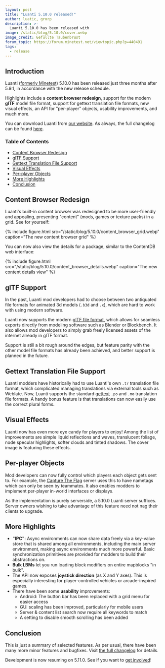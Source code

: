 ```yaml
---
layout: post
title: "Luanti 5.10.0 released!"
author: luatic, grorp
description: >-
  Luanti 5.10.0 has been released with 
image: /static/blog/5.10.0/cover.webp
image_credit: Gefüllte Taubenbrust
forum_topic: https://forum.minetest.net/viewtopic.php?p=440491
tags:
  - release
---
```


<h2 class="sr-only">Introduction</h2>

Luanti ([formerly Minetest](https://blog.minetest.net/2024/10/13/Introducing-Our-New-Name/))
5.10.0 has been released just three months after 5.9.1, in accordance with the new release schedule.

Highlights include a **content browser redesign**,
support for the modern **glTF** model file format,
support for gettext translation file formats, new visual effects,
an API for "per-player" objects, usability improvements, and much more.

<!-- more -->

You can download Luanti from
[our website](https://www.minetest.net/downloads/).
As always, the full changelog can be found
[here](https://dev.minetest.net/Changelog#5.9.1_.E2.86.92_5.10.0).

### Table of Contents

- [Content Browser Redesign](#content-browser-redesign)
- [glTF Support](#gltf-support)
- [Gettext Translation File Support](#gettext-translation-file-support)
- [Visual Effects](#visual-effects)
- [Per-player Objects](#per-player-objects)
- [More Highlights](#more-highlights)
- [Conclusion](#conclusion)

## Content Browser Redesign

Luanti's built-in content browser was redesigned to be more user-friendly and appealing,
presenting "content" (mods, games or texture packs) in a grid. See for yourself:

{% include figure.html src="/static/blog/5.10.0/content_browser_grid.webp" caption="The new content browser grid" %}

You can now also view the details for a package, similar to the ContentDB web interface:

{% include figure.html src="/static/blog/5.10.0/content_browser_details.webp" caption="The new content details view" %}

## glTF Support

In the past, Luanti mod developers had to choose between two antiquated file formats
for animated 3d models (`.b3d` and `.x`), which are hard to work with using modern software.

Luanti now supports the modern [glTF file format](https://www.khronos.org/glTF/),
which allows for seamless exports directly from modeling software such as Blender or Blockbench.
It also allows mod developers to simply grab freely licensed assets of the internet already in glTF format.

Support is still a bit rough around the edges,
but feature parity with the other model file formats has already been achieved,
and better support is planned in the future.

## Gettext Translation File Support

Luanti modders have historically had to use Luanti's own `.tr` translation file format,
which complicated managing translations via external tools such as Weblate.
Now, Luanti supports the standard [gettext](https://www.gnu.org/software/gettext/) `.po` and `.mo` translation file formats.
A handy bonus feature is that translations can now easily use the correct plural forms.

## Visual Effects

Luanti now has even more eye candy for players to enjoy! Among the list of improvements are
simple liquid reflections and waves, translucent foliage, node specular highlights, softer clouds and tinted shadows.
The cover image is featuring these effects.

## Per-player Objects

Mod developers can now fully control which players each object gets sent to.
For example, the [Capture The Flag](https://content.luanti.org/packages/rubenwardy/capturetheflag/)
server uses this to have nametags which can only be seen by teammates.
It also enables modders to implement per-player in-world interfaces or displays.

As the implementation is purely serverside, a 5.10.0 Luanti server suffices.
Server owners wishing to take advantage of this feature need not nag their clients to upgrade.

## More Highlights

* **"IPC"**: Async environments can now share data freely via a key-value store that is shared among all environments,
  including the main server environment, making async environments much more powerful.
  Basic synchronization primitives are provided for modders to build their abstractions on.
* **Bulk LBMs** let you run loading block modifiers on entire mapblocks "in bulk".
* The API now exposes **joystick direction** (as X and Y axes).
  This is especially interesting for player-controlled vehicles or arcade-inspired games.
* There have been some **usability** improvements:
  * Android: The button bar has been replaced with a grid menu for easier access
  * GUI scaling has been improved, particularly for mobile users
  * Server & content list search now require all keywords to match
  * A setting to disable smooth scrolling has been added

## Conclusion

This is just a summary of selected features.
As per usual, there have been many more minor features and bugfixes.
Visit [the full changelog](https://dev.minetest.net/Changelog#5.9.1_.E2.86.92_5.10.0) for details.

Development is now resuming on 5.11.0. See if you want to [get involved](https://www.luanti.org/get-involved/)!
